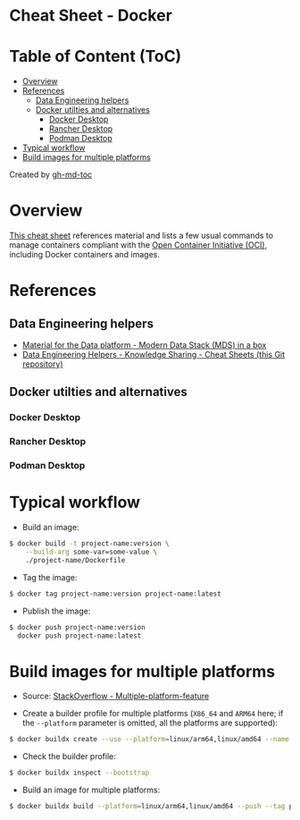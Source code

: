 Cheat Sheet - Docker
====================

# Table of Content (ToC)
* [Overview](#overview)
* [References](#references)
  * [Data Engineering helpers](#data-engineering-helpers)
  * [Docker utilties and alternatives](#docker-utilties-and-alternatives)
    * [Docker Desktop](#docker-desktop)
    * [Rancher Desktop](#rancher-desktop)
    * [Podman Desktop](#podman-desktop)
* [Typical workflow](#typical-workflow)
* [Build images for multiple platforms](#build-images-for-multiple-platforms)

Created by [gh-md-toc](https://github.com/ekalinin/github-markdown-toc.go)

# Overview
[This cheat sheet](https://github.com/data-engineering-helpers/ks-cheat-sheets/blob/main/frameworks/docker/README.md)
references material and lists a few usual commands to manage containers
compliant with the
[Open Container Initiative (OCI)](https://opencontainers.org/), including Docker
containers and images.

# References

## Data Engineering helpers
* [Material for the Data platform - Modern Data Stack (MDS) in a box](https://github.com/data-engineering-helpers/mds-in-a-box/blob/main/README.md)
* [Data Engineering Helpers - Knowledge Sharing - Cheat Sheets (this Git repository)](https://github.com/data-engineering-helpers/ks-cheat-sheets)

## Docker utilties and alternatives

### Docker Desktop

### Rancher Desktop

### Podman Desktop

# Typical workflow
* Build an image:
```bash
$ docker build -t project-name:version \
    --build-arg some-var=some-value \
	./project-name/Dockerfile
```

* Tag the image:
```bash
$ docker tag project-name:version project-name:latest
```

* Publish the image:
```bash
$ docker push project-name:version
  docker push project-name:latest
```

# Build images for multiple platforms
* Source: [StackOverflow - Multiple-platform-feature](https://unix.stackexchange.com/a/748634/115196)

* Create a builder profile for multiple platforms (`X86_64` and `ARM64` here;
  if the `--platform` parameter is omitted, all the platforms are supported):
```bash
$ docker buildx create --use --platform=linux/arm64,linux/amd64 --name multi-platform-builder
```

* Check the builder profile:
```bash
$ docker buildx inspect --bootstrap
```

* Build an image for multiple platforms:
```bash
$ docker buildx build --platform=linux/arm64,linux/amd64 --push --tag project-name:latest -f ./project-name/Dockerfile .
```
